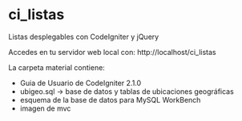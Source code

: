 ci_listas
=========

Listas desplegables con CodeIgniter y jQuery

Accedes en tu servidor web local con: http://localhost/ci_listas

La carpeta material contiene:
- Guia de Usuario de CodeIgniter 2.1.0
- ubigeo.sql -> base de datos y tablas de ubicaciones geográficas
- esquema de la base de datos para MySQL WorkBench
- imagen de mvc 
